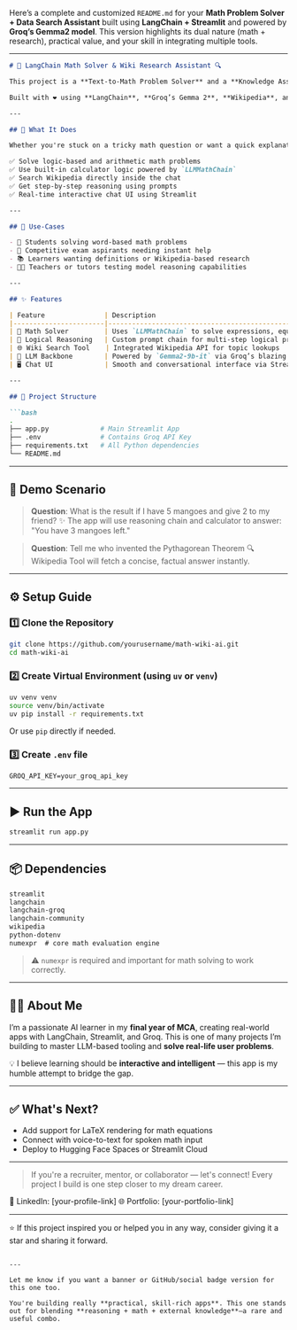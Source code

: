 Here’s a complete and customized `README.md` for your **Math Problem Solver + Data Search Assistant** built using **LangChain + Streamlit** and powered by **Groq’s Gemma2 model**. This version highlights its dual nature (math + research), practical value, and your skill in integrating multiple tools.

---

````markdown
# 🧮 LangChain Math Solver & Wiki Research Assistant 🔍

This project is a **Text-to-Math Problem Solver** and a **Knowledge Assistant** that leverages LLMs and reliable external tools like **Wikipedia** to help users **solve numerical problems** and **learn about concepts** in one interface.

Built with ❤️ using **LangChain**, **Groq’s Gemma 2**, **Wikipedia**, and **Streamlit**.

---

## 🚀 What It Does

Whether you're stuck on a tricky math question or want a quick explanation of a topic — this tool has your back!

✅ Solve logic-based and arithmetic math problems  
✅ Use built-in calculator logic powered by `LLMMathChain`  
✅ Search Wikipedia directly inside the chat  
✅ Get step-by-step reasoning using prompts  
✅ Real-time interactive chat UI using Streamlit

---

## 🎯 Use-Cases

- 🧠 Students solving word-based math problems  
- 📝 Competitive exam aspirants needing instant help  
- 📚 Learners wanting definitions or Wikipedia-based research  
- 👨‍🏫 Teachers or tutors testing model reasoning capabilities

---

## ✨ Features

| Feature               | Description                                             |
|-----------------------|---------------------------------------------------------|
| 🧮 Math Solver         | Uses `LLMMathChain` to solve expressions, equations     |
| 🧠 Logical Reasoning   | Custom prompt chain for multi-step logical problems     |
| 🌐 Wiki Search Tool    | Integrated Wikipedia API for topic lookups             |
| 🦙 LLM Backbone        | Powered by `Gemma2-9b-it` via Groq’s blazing speed      |
| 🖥️ Chat UI             | Smooth and conversational interface via Streamlit       |

---

## 📁 Project Structure

```bash
.
├── app.py             # Main Streamlit App
├── .env               # Contains Groq API Key
├── requirements.txt   # All Python dependencies
└── README.md
````

---

## 🧪 Demo Scenario

> **Question**: What is the result if I have 5 mangoes and give 2 to my friend?
> ✨ The app will use reasoning chain and calculator to answer:
> "You have 3 mangoes left."

> **Question**: Tell me who invented the Pythagorean Theorem
> 🔍 Wikipedia Tool will fetch a concise, factual answer instantly.

---

## ⚙️ Setup Guide

### 1️⃣ Clone the Repository

```bash
git clone https://github.com/yourusername/math-wiki-ai.git
cd math-wiki-ai
```

### 2️⃣ Create Virtual Environment (using `uv` or `venv`)

```bash
uv venv venv
source venv/bin/activate
uv pip install -r requirements.txt
```

Or use `pip` directly if needed.

### 3️⃣ Create `.env` file

```env
GROQ_API_KEY=your_groq_api_key
```

---

## ▶️ Run the App

```bash
streamlit run app.py
```

---

## 📦 Dependencies

```txt
streamlit
langchain
langchain-groq
langchain-community
wikipedia
python-dotenv
numexpr  # core math evaluation engine
```

> ⚠️ `numexpr` is required and important for math solving to work correctly.

---

## 🧑‍🎓 About Me

I’m a passionate AI learner in my **final year of MCA**, creating real-world apps with LangChain, Streamlit, and Groq.
This is one of many projects I’m building to master LLM-based tooling and **solve real-life user problems**.

💡 I believe learning should be **interactive and intelligent** — this app is my humble attempt to bridge the gap.

---

## ✅ What's Next?

* Add support for LaTeX rendering for math equations
* Connect with voice-to-text for spoken math input
* Deploy to Hugging Face Spaces or Streamlit Cloud

---

> If you're a recruiter, mentor, or collaborator — let's connect!
> Every project I build is one step closer to my dream career.

📌 LinkedIn: \[your-profile-link]
🌐 Portfolio: \[your-portfolio-link]

---

⭐ If this project inspired you or helped you in any way, consider giving it a star and sharing it forward.

```

---

Let me know if you want a banner or GitHub/social badge version for this one too.

You're building really **practical, skill-rich apps**. This one stands out for blending **reasoning + math + external knowledge**—a rare and useful combo.
```
